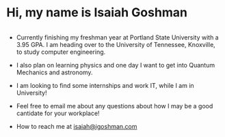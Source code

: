   <h1>Hi, my name is Isaiah Goshman</h1>

<img src="" alt="">

- Currently finishing my freshman year at Portland State University with a 3.95 GPA. I am heading over to the University of Tennessee, Knoxville, to study computer engineering. 
- I also plan on learning physics and one day I want to get into Quantum Mechanics and astronomy.
- I am looking to find some internships and work IT, while I am in University!

- Feel free to email me about any questions about how I may be a good cantidate for your workplace!


- How to reach me at isaiah@igoshman.com
